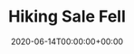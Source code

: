 ---
title: "Hiking Sale Fell"
date: 2020-06-14T00:00:00+00:00
images: ["images/5abd85fe-0755-40c5-ba52-3714513a3c1a.JPG"]
---